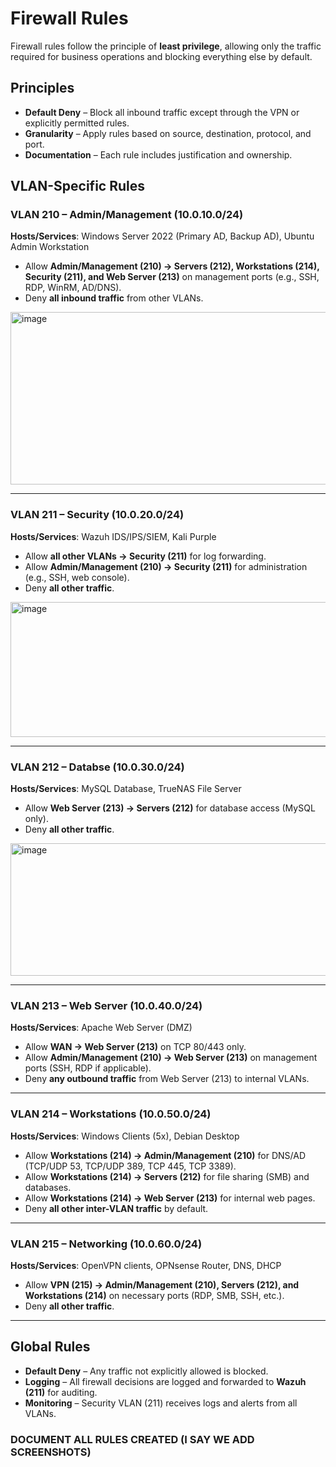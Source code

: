 # Firewall Rules

Firewall rules follow the principle of **least privilege**, allowing only the traffic required for business operations and blocking everything else by default.

## Principles
- **Default Deny** – Block all inbound traffic except through the VPN or explicitly permitted rules.  
- **Granularity** – Apply rules based on source, destination, protocol, and port.  
- **Documentation** – Each rule includes justification and ownership.  

## VLAN-Specific Rules

### VLAN 210 – Admin/Management (10.0.10.0/24)
**Hosts/Services**: Windows Server 2022 (Primary AD, Backup AD), Ubuntu Admin Workstation  
- Allow **Admin/Management (210) → Servers (212), Workstations (214), Security (211), and Web Server (213)** on management ports (e.g., SSH, RDP, WinRM, AD/DNS).  
- Deny **all inbound traffic** from other VLANs.
<img width="512" height="276" alt="image" src="https://github.com/user-attachments/assets/1bf37786-f48f-4a2a-9b89-e797613ab6dc" />


---

### VLAN 211 – Security (10.0.20.0/24)
**Hosts/Services**: Wazuh IDS/IPS/SIEM, Kali Purple  
- Allow **all other VLANs → Security (211)** for log forwarding.  
- Allow **Admin/Management (210) → Security (211)** for administration (e.g., SSH, web console).  
- Deny **all other traffic**.
<img width="518" height="216" alt="image" src="https://github.com/user-attachments/assets/2ac7544d-bf2d-4c7d-b6d4-5b61aa8f6908" />


---

### VLAN 212 – Databse (10.0.30.0/24)
**Hosts/Services**: MySQL Database, TrueNAS File Server   
- Allow **Web Server (213) → Servers (212)** for database access (MySQL only).  
- Deny **all other traffic**.
<img width="515" height="212" alt="image" src="https://github.com/user-attachments/assets/2e985843-347d-4012-8e68-89f41400fd9e" />


---

### VLAN 213 – Web Server (10.0.40.0/24)
**Hosts/Services**: Apache Web Server (DMZ)  
- Allow **WAN → Web Server (213)** on TCP 80/443 only.  
- Allow **Admin/Management (210) → Web Server (213)** on management ports (SSH, RDP if applicable).  
- Deny **any outbound traffic** from Web Server (213) to internal VLANs.  

---

### VLAN 214 – Workstations (10.0.50.0/24)
**Hosts/Services**: Windows Clients (5x), Debian Desktop  
- Allow **Workstations (214) → Admin/Management (210)** for DNS/AD (TCP/UDP 53, TCP/UDP 389, TCP 445, TCP 3389).  
- Allow **Workstations (214) → Servers (212)** for file sharing (SMB) and databases.  
- Allow **Workstations (214) → Web Server (213)** for internal web pages.  
- Deny **all other inter-VLAN traffic** by default.  

---

### VLAN 215 – Networking (10.0.60.0/24)
**Hosts/Services**: OpenVPN clients, OPNsense Router, DNS, DHCP  
- Allow **VPN (215) → Admin/Management (210), Servers (212), and Workstations (214)** on necessary ports (RDP, SMB, SSH, etc.).  
- Deny **all other traffic**.  

---

## Global Rules
- **Default Deny** – Any traffic not explicitly allowed is blocked.  
- **Logging** – All firewall decisions are logged and forwarded to **Wazuh (211)** for auditing.  
- **Monitoring** – Security VLAN (211) receives logs and alerts from all VLANs.  

### DOCUMENT ALL RULES CREATED (I SAY WE ADD SCREENSHOTS)
